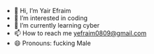 - 👋 Hi, I’m Yair Efraim
- 👀 I’m interested in coding
- 🌱 I’m currently learning cyber
- 📫 How to reach me yefraim0809@gmail.com
- 😄 Pronouns: fucking Male
